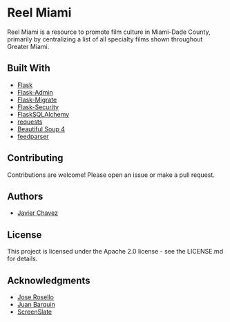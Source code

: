 Reel Miami
==========

Reel Miami is a resource to promote film culture in Miami-Dade County, primarily
 by centralizing a list of all specialty films shown throughout Greater Miami.

Built With
----------

- [Flask](http://flask.pocoo.org)
- [Flask-Admin](https://flask-admin.readthedocs.io/en/latest/#)
- [Flask-Migrate](https://flask-migrate.readthedocs.io/en/latest/)
- [Flask-Security](https://pythonhosted.org/Flask-Security/)
- [FlaskSQLAlchemy](https://flask-sqlalchemy.palletsprojects.com/en/2.x/)
- [requests](https://2.python-requests.org/en/master/)
- [Beautiful Soup 4](https://www.crummy.com/software/BeautifulSoup/)
- [feedparser](https://pythonhosted.org/feedparser/)

Contributing
------------
Contributions are welcome! Please open an issue or make a pull request.

Authors
-------
- [Javier Chavez](https://github.com/deadlyraptor)

License
-------
This project is licensed under the Apache 2.0 license - see the LICENSE.md for details.

Acknowledgments
---------------
- [Jose Rosello](https://github.com/jmr0)
- [Juan Barquin](https://twitter.com/woahitsjuanito)
- [ScreenSlate](https://screenslate.com)
